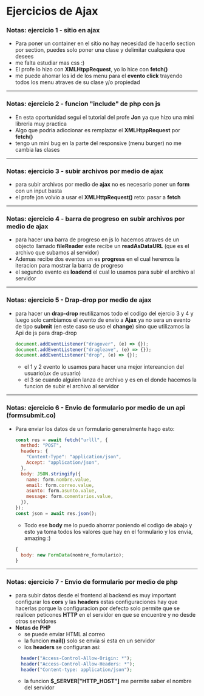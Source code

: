 # Ejercicios de Ajax

### **Notas:** ejercicio 1 - sitio en ajax

- Para poner un container en el sitio no hay necesidad de hacerlo section por section, puedes solo poner una clase y delimitar cualquiera que desees
- me falta estudiar mas css :)
- El profe lo hizo con **XMLHtppRequest**, yo lo hice con **fetch()**
- me puede ahorrar los id de los menu para el **evento click** trayendo todos los menu atraves de su clase y/o propiedad

---

### **Notas:** ejercicio 2 - funcion **"include"** de php con js

- En esta oportunidad segui el tutorial del profe **Jon** ya que hizo una mini libreria muy practica
- Algo que podria adiccionar es remplazar el **XMLHtppRequest** por **fetch()**
- tengo un mini bug en la parte del responsive (menu burger) no me cambia las clases

---

### **Notas:** ejercicio 3 - subir archivos por medio de ajax

- para subir archivos por medio de **ajax** no es necesario poner un **form** con un input basta
- el profe jon volvio a usar el **XMLHttpRequest()** reto: pasar a **fetch**

---

### **Notas:** ejercicio 4 - barra de progreso en subir archivos por medio de ajax

- para hacer una barra de progreso en js lo hacemos atraves de un objecto llamado **fileReader** este recibe un **readAsDataURL** (que es el archivo que subamos al servidor)
- Ademas recibe dos eventos un es **progress** en el cual heremos la iteracion para mostrar la barra de progreso
- el segundo evento es **loadend** el cual lo usamos para subir el archivo al servidor

---

### **Notas:** ejercicio 5 - Drap-drop por medio de ajax

- para hacer un **drap-drop** reutilizamos todo el codigo del ejercio 3 y 4 y luego solo cambiamos el evento de envio a **Ajax** ya no sera un evento de tipo **submit** (en este caso se uso el **change**) sino que utilizamos la Api de js para drap-drop
  ```js
  document.addEventListener("dragover", (e) => {});
  document.addEventListener("dragleave", (e) => {});
  document.addEventListener("drop", (e) => {});
  ```
  - el 1 y 2 evento lo usamos para hacer una mejor intereancion del usuario(ux de usuario)
  - el 3 se cuando alguien lanza de archivo y es en el donde hacemos la funcion de subir el archivo al servidor

---

### **Notas:** ejercicio 6 - Envio de formulario por medio de un api (formsubmit.co)

- Para enviar los datos de un formulario generalmente hago esto:
  ```js
  const res = await fetch("urlll", {
    method: "POST",
    headers: {
      "Content-Type": "application/json",
      Accept: "application/json",
    },
    body: JSON.stringify({
      name: form.nombre.value,
      email: form.correo.value,
      asunto: form.asunto.value,
      message: form.comentarios.value,
    }),
  });
  const json = await res.json();
  ```
  - Todo ese **body** me lo puedo ahorrar poniendo el codigo de abajo y esto ya toma todos los valores que hay en el formulario y los envia, amazing :)
  ```js
  {
    body: new FormData(nombre_formulario);
  }
  ```

---

### **Notas:** ejercicio 7 - Envio de formulario por medio de php 
- para subir datos desde el frontend al backend es muy important configurar los **cors** y las **headers** estas configuraciones hay que hacerlas porque la configuracion por defecto solo permite que se realicen peticones **HTTP** en el servidor en que se encuentre y no desde otros servidores
- **Notas de PHP**
  - se puede enviar HTML al correo 
  - la funcion **mail()** solo se envia si esta en un servidor
  - los **headers** se configuran asi:
  ```php
    header("Access-Control-Allow-Origin: *");
    header("Access-Control-Allow-Headers: *");
    header("Content-type: application/json");
  ``` 
  - la funcion **$_SERVER["HTTP_HOST"]** me permite saber el nombre del servidor